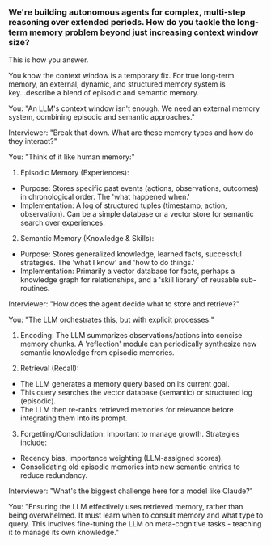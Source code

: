 ### We're building autonomous agents for complex, multi-step reasoning over extended periods. How do you tackle the long-term memory problem beyond just increasing context window size?

This is how you answer.

You know the context window is a temporary fix. For true long-term memory, an external, dynamic, and structured memory system is key...describe a blend of episodic and semantic memory.

You: "An LLM's context window isn't enough. We need an external memory system, combining episodic and semantic approaches."

Interviewer: "Break that down. What are these memory types and how do they interact?"

You: "Think of it like human memory:"

1. Episodic Memory (Experiences):
 - Purpose: Stores specific past events (actions, observations, outcomes) in chronological order. The 'what happened when.'
 - Implementation: A log of structured tuples (timestamp, action, observation). Can be a simple database or a vector store for semantic search over experiences.

2. Semantic Memory (Knowledge & Skills):
 - Purpose: Stores generalized knowledge, learned facts, successful strategies. The 'what I know' and 'how to do things.'
 - Implementation: Primarily a vector database for facts, perhaps a knowledge graph for relationships, and a 'skill library' of reusable sub-routines.

Interviewer: "How does the agent decide what to store and retrieve?"

You: "The LLM orchestrates this, but with explicit processes:"

1. Encoding: The LLM summarizes observations/actions into concise memory chunks. A 'reflection' module can periodically synthesize new semantic knowledge from episodic memories.

2. Retrieval (Recall):
 - The LLM generates a memory query based on its current goal.
 - This query searches the vector database (semantic) or structured log (episodic).
 - The LLM then re-ranks retrieved memories for relevance before integrating them into its prompt.

3. Forgetting/Consolidation: Important to manage growth. Strategies include:
 - Recency bias, importance weighting (LLM-assigned scores).
 - Consolidating old episodic memories into new semantic entries to reduce redundancy.

Interviewer: "What's the biggest challenge here for a model like Claude?"

You: "Ensuring the LLM effectively uses retrieved memory, rather than being overwhelmed. It must learn when to consult memory and what type to query. This involves fine-tuning the LLM on meta-cognitive tasks - teaching it to manage its own knowledge."
